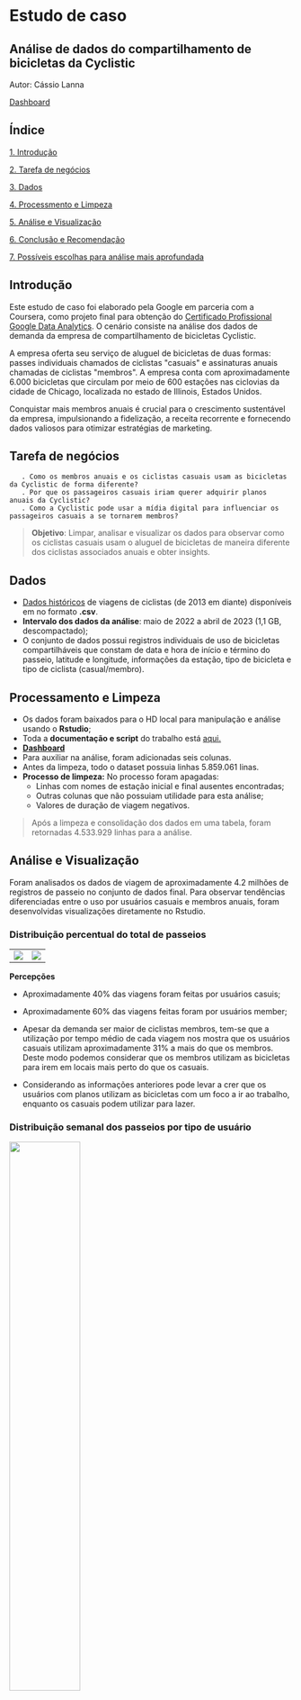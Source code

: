 # Estudo de caso 
## Análise de dados do compartilhamento de bicicletas da Cyclistic
Autor: Cássio Lanna

[Dashboard](https://public.tableau.com/views/Cyclist_17151992082560/Painel2?:language=pt-BR&:sid=&:display_count=n&:origin=viz_share_link)

## Índice
[1. Introdução](#introdução)

[2. Tarefa de negócios](#tarefa-de-negócios)

[3. Dados](#dados)

[4. Processmento e Limpeza](#processamento-e-limpeza)

[5. Análise e Visualização](#análise-e-conclusão)

[6. Conclusão e Recomendação](#conclusão-e-recomendação)

[7. Possíveis escolhas para análise mais aprofundada](#possíveis-escolhas-para-uma-análise-mais-aprofundada)

## Introdução

Este estudo de caso foi elaborado pela Google em parceria com a Coursera, como projeto final para obtenção do [Certificado Profissional Google Data Analytics](https://www.coursera.org/professional-certificates/analise-de-dados-do-google). O cenário consiste na análise dos dados de demanda da empresa de compartilhamento de bicicletas Cyclistic.

A empresa oferta seu serviço de aluguel de bicicletas de duas formas: passes individuais chamados de ciclistas "casuais" e assinaturas anuais chamadas de ciclistas "membros". A empresa conta com  aproximadamente 6.000 bicicletas que circulam por meio de 600 estações nas ciclovias da cidade de Chicago, localizada no estado de Illinois, Estados Unidos.

Conquistar mais membros anuais é crucial para o crescimento sustentável da empresa, impulsionando a fidelização, a receita recorrente e fornecendo dados valiosos para otimizar estratégias de marketing.

##  Tarefa de negócios
       . Como os membros anuais e os ciclistas casuais usam as bicicletas da Cyclistic de forma diferente?
       . Por que os passageiros casuais iriam querer adquirir planos anuais da Cyclistic?
       . Como a Cyclistic pode usar a mídia digital para influenciar os passageiros casuais a se tornarem membros?
>**Objetivo**: Limpar, analisar e visualizar os dados para observar como os ciclistas casuais usam o aluguel de bicicletas de maneira diferente dos ciclistas associados anuais e obter insights.

##  Dados
* [Dados históricos](https://divvy-tripdata.s3.amazonaws.com/index.html) de viagens de ciclistas (de 2013 em diante) disponíveis em no formato **.csv**.
* **Intervalo dos dados da análise**: maio de 2022 a abril de 2023 (1,1 GB, descompactado);
* O conjunto de dados possui registros individuais de uso de bicicletas compartilháveis que constam de data e hora de início e término do passeio, latitude e longitude, informações da estação, tipo de bicicleta e tipo de ciclista (casual/membro).

## Processamento e Limpeza
* Os dados foram baixados para o HD local para manipulação e análise usando o **Rstudio**;
* Toda a **documentação e script** do trabalho está [aqui.]((https://github.com/Polideuces/Projeto-Cyclist/blob/afe718b4fe13b270ca9eac0dafec534c49cecf41/Documento%20em%20R/projeto_cyclist.R))
* [**Dashboard**]([URL](https://github.com/lannacassio/Projeto-Cyclist/blob/main/README.md))
* Para auxiliar na análise, foram adicionadas seis colunas.
* Antes da limpeza, todo o dataset possuia  linhas 5.859.061 linas.
* **Processo de limpeza:** No processo foram apagadas:
  * Linhas com nomes de estação inicial e final ausentes encontradas;
  * Outras colunas que não possuiam utilidade para esta análise;
  * Valores de duração de viagem negativos.

>Após a limpeza e consolidação dos dados em uma tabela, foram retornadas 4.533.929 linhas para a análise.



## Análise e Visualização

Foram analisados os dados de viagem de aproximadamente 4.2 milhões de registros de passeio no conjunto de dados final. Para observar tendências diferenciadas entre o uso por usuários casuais e membros anuais, foram desenvolvidas visualizações diretamente no Rstudio.

### Distribuição percentual do total de passeios

</head>
<body>
       <table>
              <tr>
                     <td><img src= "https://github.com/Polideuces/Projeto-Cyclist/blob/6014986b6922eaffee374909cacd3b3e0edda6b2/Graficos/frequencia_usuario.png"></td>            
                     <td><img src= "https://github.com/Polideuces/Projeto-Cyclist/blob/6014986b6922eaffee374909cacd3b3e0edda6b2/Graficos/dura%C3%A7%C3%A3o_media_usuario.png"></td>
              </tr>
       </table>
</body>
</html>
               



**Percepções**

* Aproximadamente 40% das viagens foram feitas por usuários casuis;
  
* Aproximadamente 60% das viagens feitas foram por usuários member;
  
*  Apesar da demanda ser maior de ciclistas membros, tem-se que a utilização por tempo médio de cada viagem  nos mostra que os usuários casuais utilizam aproximadamente 31% a mais do que os membros. Deste modo podemos considerar que os membros utilizam as bicicletas para irem em locais mais perto do que os casuais.
  
* Considerando as informações anteriores pode levar a crer que os usuários com planos utilizam as bicicletas com um foco a ir ao trabalho, enquanto os casuais podem utilizar para lazer.

### Distribuição semanal dos passeios por tipo de usuário

<img src= "https://github.com/Polideuces/Projeto-Cyclist/blob/6014986b6922eaffee374909cacd3b3e0edda6b2/Graficos/viagens_dia_semana.png" alt="" width= "50%">

**Percepções**

*  Evidentemente o pico do usuários casuais ocorre aos finais de semana, ao contrário dos membros casuais que se matem estáveis.
  
*  Os usuários casuais deixam para utilizarem mais as bicicletas aos finais de semana, possuindo um aumento de até 77,58% em comparação aos dias de semana, podendo acreditar utilizarem para o lazer.
  
*  Os ususários member possuem uma queda aos fins de semana, sendo o pico no meio da semana e uma queda de até aproximadamente 20,01% aos fins de semana.


### Distribuição do uso dos tipos de bicicleta

</head>
<body>
       <table>
              <tr>
                     <td><img src= "https://github.com/Polideuces/Projeto-Cyclist/blob/6014986b6922eaffee374909cacd3b3e0edda6b2/Graficos/bicicleta_dura%C3%A7%C3%A3o_media.png"></td>     
                     <td><img src= "https://github.com/Polideuces/Projeto-Cyclist/blob/6014986b6922eaffee374909cacd3b3e0edda6b2/Graficos/tipo_bicicleta_viagens.png"></td>
              </tr>
       </table>
</body>
</html>






**Percepsões** 

* Percebe-se que a docked_bike é o único tipo de bicicleta que não possui usuário member utilizando.
  
* A docked_bike possui o menor número de viagens, possuindo aproximadamente 4% das viagens.
  
* A doked_bike possui a maior média de duração da viagem (aproximadamente 43% do tempo médio total).
  
* A classic_bike é um tipo de bicicleta muito visada para as viagens, possuindo quase 59% das viagens, sendo aproximadamente 20% os casuais e 39% os member.

### Distribuição mensal

</head>
<body>
       <table>
              <tr>
                     <td><img src= "https://github.com/Polideuces/Projeto-Cyclist/blob/ee75f368d9b7b4dd7d96ae6919f0d2d891a272e3/Graficos/mensal.png"></td>   
                     <td><img src= "https://github.com/Polideuces/Projeto-Cyclist/blob/ee75f368d9b7b4dd7d96ae6919f0d2d891a272e3/Graficos/usuario_mensal.png"></td>
              </tr>
       </table>
</body>
</html>






**Percepsões** 

* Meses de Dezembro a Fevereiro há um decaimento de usuários, sendo um decaimento de aproximadamente 78,93% em comparação de julho e dezembro.
  
* Os meses de Junho a Agosto representam aproximadamente 41% das viagens.
  
* A visualização torna perceptível os meses que estão em cada estação do ano. 

### Distribuição por Estação do Ano

</head>
<body>
       <table>
              <tr>
                     <td><img src= "https://github.com/Polideuces/Projeto-Cyclist/blob/ee75f368d9b7b4dd7d96ae6919f0d2d891a272e3/Graficos/viagens_estacao_ano.png"></td>     
                     <td><img src= "https://github.com/Polideuces/Projeto-Cyclist/blob/ee75f368d9b7b4dd7d96ae6919f0d2d891a272e3/Graficos/viagens_clientes_estacao.png"></td>
              </tr>
       </table>
</body>
</html>





**Percepsões** 

* As viagens no Inverno representam 9,56% de todas as viagens,  Primavera 22,66%, Verão 41,21% e Outono 26,58%.
  
*  Durante o inverno há a maior caída dos membros casuais, chegando até aproximadamente 2,07% do total de viagens durante todo o ano. 


# Conclusão e Recomendação

* Uma observação, os usuários casuais utilizam as bicicletas por mais tempo do que os members, podem ser um indicativo que uzem-nas para lazer ou turismo, enquanto os members utilizam com um foco para deslocamento para trabalhos ou a rotina diária.
  
*  Pode-se fazer marketing em locais de lazer ou pontos turísticos, como: parques, teatros, cinema, academia, restaurantes, hotéis.
  
* Como os usuários casuais utilizam a bicicleta por longo período de tempo, pode-se pensar em planos com melhor custo/benefício para a categoria.
  
* Fazer um plano especial para os usuários da docked_bike, com intuito de fazê-los migrar para os usuários member.
  
* No inverno pode-se fazer promoções nos planos de cada categoria e criar um incentivo quando as temperaturas estiverem mais amenas.
  
* Notificações nas redes sociais.
  
* Fazer incentivos nos dias de semana ou em épocas de retrocesso.

#  Possíveis escolhas para análise mais aprofundada

Para uma análise mais profunda e detalhada seria ideal algumas informações: 

* Informar o preço para aluguel de bicicleta e os planos.
  
* Analisar feriados regionais e nacionais para verificar a influência.
  
* Conseguir informação da idade do público.
  
* Permitir que os usuários avaliem a empresa e darem feedback.
  
* Analisar o nível de crime (assalto, agressões, homicídio, vandalismo, acidente de carro) na cidade ou nas regiões que se encontram as bicicletas.
  
* Informar se um cliente renovou o pacote, se transferiu do casual para o member ou se o pacote venceu.

* Verificar o número de viagens que ocorrem por hora em cada semana ou mês, para ter informação se nos horários de pico possui bicicleta vaga ou não.




